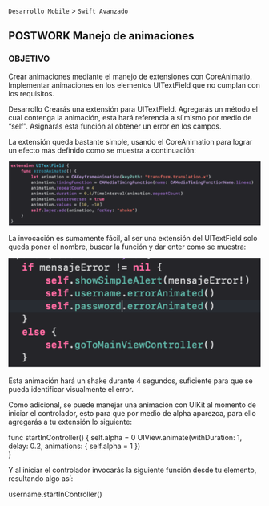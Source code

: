 
`Desarrollo Mobile` > `Swift Avanzado`

## POSTWORK Manejo de animaciones

### OBJETIVO

Crear animaciones mediante el manejo de extensiones con CoreAnimatio.
Implementar animaciones en los elementos UITextField que no cumplan con los requisitos.

Desarrollo
Crearás una extensión para UITextField. 
Agregarás un método el cual contenga la animación, esta hará referencia a sí mismo por medio de “self”. 
Asignarás esta función al obtener un error en los campos. 

La extensión queda bastante simple, usando el CoreAnimation para lograr un efecto más definido como se muestra a continuación:

![](1.png)

La invocación es sumamente fácil, al ser una extensión del UITextField solo queda poner el nombre, buscar la función y dar enter como se muestra:

![](2.png)

Esta animación hará un shake durante 4 segundos, suficiente para que se pueda identificar visualmente el error.

Como adicional, se puede manejar una animación con UIKit al momento de iniciar el controlador, esto para que por medio de alpha aparezca, para ello agregarás a tu extensión lo siguiente:

func startInController() {
        self.alpha = 0
        UIView.animate(withDuration: 1, delay: 0.2, animations: {
            self.alpha = 1
        })        
    }


Y al iniciar el controlador invocarás la siguiente función desde tu elemento, resultando algo así:

username.startInController()
